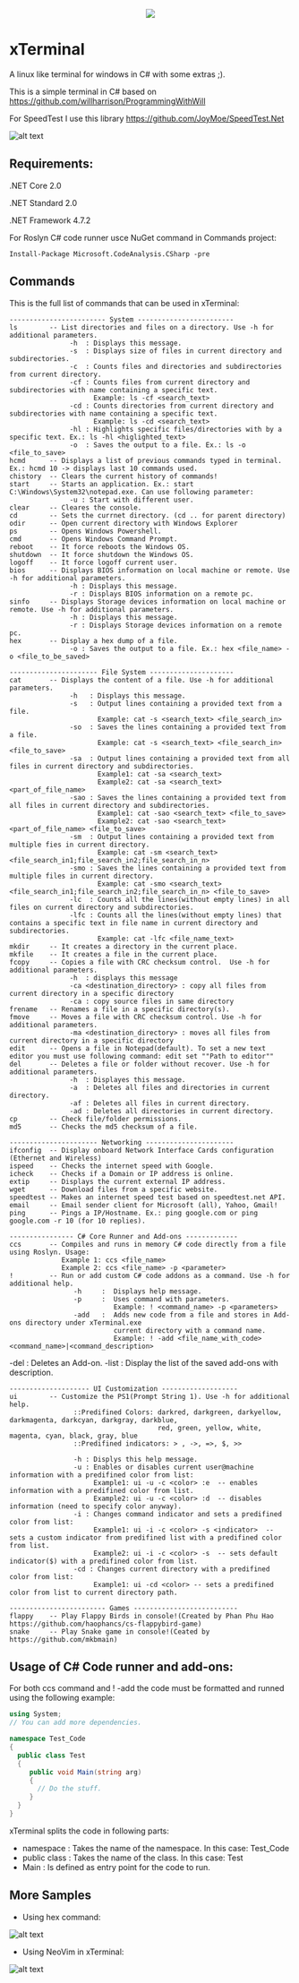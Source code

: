 <p align="center">

  <img src="https://github.com/0x78654C/xTerminal/blob/main/media/ico.bmp">
</p>

# xTerminal
 A linux like terminal for windows in C# with some extras ;).

This is a simple terminal in C#  based on https://github.com/willharrison/ProgrammingWithWill

For SpeedTest I use this library https://github.com/JoyMoe/SpeedTest.Net

![alt text](https://github.com/0x78654C/xTerminal/blob/main/media/1.bmp?raw=true)

## Requirements:

.NET Core 2.0

.NET Standard 2.0

.NET Framework 4.7.2

 For Roslyn C# code runner usce NuGet command in Commands project:
 ```
 Install-Package Microsoft.CodeAnalysis.CSharp -pre
 ```

 ## Commands
This is the full list of commands that can be used in xTerminal:

    ------------------------ System ------------------------
    ls        -- List directories and files on a directory. Use -h for additional parameters.
                   -h  : Displays this message.
                   -s  : Displays size of files in current directory and subdirectories.
                   -c  : Counts files and directories and subdirectories from current directory.
                   -cf : Counts files from current directory and subdirectories with name containing a specific text.
                         Example: ls -cf <search_text>
                   -cd : Counts directories from current directory and subdirectories with name containing a specific text.
                         Example: ls -cd <search_text>
                   -hl : Highlights specific files/directories with by a specific text. Ex.: ls -hl <higlighted_text>
                   -o  : Saves the output to a file. Ex.: ls -o <file_to_save>
    hcmd      -- Displays a list of previous commands typed in terminal. Ex.: hcmd 10 -> displays last 10 commands used. 
    chistory  -- Clears the current history of commands!
    start     -- Starts an application. Ex.: start C:\Windows\System32\notepad.exe. Can use following parameter:
                   -u : Start with different user.
    clear     -- Cleares the console.
    cd        -- Sets the currnet directory. (cd .. for parent directory)
    odir      -- Open current directory with Windows Explorer
    ps        -- Opens Windows Powershell.
    cmd       -- Opens Windows Command Prompt.
    reboot    -- It force reboots the Windows OS.
    shutdown  -- It force shutdown the Windows OS.
    logoff    -- It force logoff current user.
    bios      -- Displays BIOS information on local machine or remote. Use -h for additional parameters.
                   -h : Displays this message.
                   -r : Displays BIOS information on a remote pc.
    sinfo     -- Displays Storage devices information on local machine or remote. Use -h for additional parameters.
                   -h : Displays this message.
                   -r : Displays Storage devices information on a remote pc.
    hex       -- Display a hex dump of a file.
                   -o : Saves the output to a file. Ex.: hex <file_name> -o <file_to_be_saved>

    ---------------------- File System ---------------------
    cat       -- Displays the content of a file. Use -h for additional parameters.
                   -h   : Displays this message.
                   -s   : Output lines containing a provided text from a file.
                          Example: cat -s <search_text> <file_search_in>
                   -so  : Saves the lines containing a provided text from a file.
                          Example: cat -s <search_text> <file_search_in> <file_to_save>
                   -sa  : Output lines containing a provided text from all files in current directory and subdirectories.
                          Example1: cat -sa <search_text>
                          Example2: cat -sa <search_text> <part_of_file_name> 
                   -sao : Saves the lines containing a provided text from all files in current directory and subdirectories.
                          Example1: cat -sao <search_text> <file_to_save>
                          Example2: cat -sao <search_text> <part_of_file_name> <file_to_save>
                   -sm  : Output lines containing a provided text from multiple fies in current directory.
                          Example: cat -sm <search_text> <file_search_in1;file_search_in2;file_search_in_n> 
                   -smo : Saves the lines containing a provided text from multiple files in current directory.
                          Example: cat -smo <search_text> <file_search_in1;file_search_in2;file_search_in_n> <file_to_save>
                   -lc  : Counts all the lines(without empty lines) in all files on current directory and subdirectories.
                   -lfc : Counts all the lines(without empty lines) that contains a specific text in file name in current directory and subdirectories.
                          Example: cat -lfc <file_name_text>
    mkdir     -- It creates a directory in the current place.
    mkfile    -- It creates a file in the current place.
    fcopy     -- Copies a file with CRC checksum control.  Use -h for additional parameters.
                   -h  : displays this message
                   -ca <destination_directory> : copy all files from current directory in a specific directory
                   -ca : copy source files in same directory
    frename   -- Renames a file in a specific directory(s).
    fmove     -- Moves a file with CRC checksum control. Use -h for additional parameters.
                   -ma <destination_directory> : moves all files from current directory in a specific directory
    edit      -- Opens a file in Notepad(default). To set a new text editor you must use following command: edit set ""Path to editor""
    del       -- Deletes a file or folder without recover. Use -h for additional parameters.
                   -h  : Displayes this message. 
                   -a  : Deletes all files and directories in current directory. 
                   -af : Deletes all files in current directory. 
                   -ad : Deletes all directories in current directory. 
    cp        -- Check file/folder permissions.
    md5       -- Checks the md5 checksum of a file.

    ---------------------- Networking ----------------------
    ifconfig  -- Display onboard Network Interface Cards configuration (Ethernet and Wireless)
    ispeed    -- Checks the internet speed with Google.
    icheck    -- Checks if a Domain or IP address is online.
    extip     -- Displays the current external IP address.
    wget      -- Download files from a specific website.
    speedtest -- Makes an internet speed test based on speedtest.net API.
    email     -- Email sender client for Microsoft (all), Yahoo, Gmail!
    ping      -- Pings a IP/Hostname. Ex.: ping google.com or ping google.com -r 10 (for 10 replies).
    
    ---------------- C# Core Runner and Add-ons -------------
    ccs       -- Compiles and runs in memory C# code directly from a file using Roslyn. Usage:
                 Example 1: ccs <file_name> 
                 Example 2: ccs <file_name> -p <parameter> 
    !         -- Run or add custom C# code addons as a command. Use -h for additional help.
                    -h     :  Displays help message.
                    -p     :  Uses command with parameters.
                              Example: ! <command_name> -p <parameters>
                    -add   :  Adds new code from a file and stores in Add-ons directory under xTerminal.exe
                              current directory with a command name.
                              Example: ! -add <file_name_with_code> <command_name>|<command_description>
   -del   :  Deletes an Add-on.
   -list  :  Display the list of the saved add-ons with description.

    -------------------- UI Customization -------------------
    ui        -- Customize the PS1(Prompt String 1). Use -h for additional help.
                    ::Predifined Colors: darkred, darkgreen, darkyellow, darkmagenta, darkcyan, darkgray, darkblue,
                                         red, green, yellow, white, magenta, cyan, black, gray, blue 
                    ::Predifined indicators: > , ->, =>, $, >>

                    -h : Displys this help message.
                    -u : Enables or disables current user@machine information with a predifined color from list:
                         Example1: ui -u -c <color> :e  -- enables information with a predifined color from list.
                         Example2: ui -u -c <color> :d  -- disables information (need to specify color anyway).
                    -i : Changes command indicator and sets a predifined color from list:
                         Example1: ui -i -c <color> -s <indicator>  -- sets a custom indicator from predifined list with a predifined color from list. 
                         Example2: ui -i -c <color> -s  -- sets default indicator($) with a predifined color from list. 
                    -cd : Changes current directory with a predifined color from list:
                         Example1: ui -cd <color> -- sets a predifined color from list to current directory path.

    ------------------------ Games --------------------------
    flappy    -- Play Flappy Birds in console!(Created by Phan Phu Hao https://github.com/haophancs/cs-flappybird-game)
    snake     -- Play Snake game in console!(Ceated by https://github.com/mkbmain)



## Usage of C# Code runner and add-ons:

 For both ccs command and ! -add the code must be formatted and runned using the following example:

 ```C#
 using System;
// You can add more dependencies.

namespace Test_Code
{
   public class Test
   {	
	  public void Main(string arg)
	  {
		// Do the stuff.
	  }
   }
}

 ```
 xTerminal splits the code in following parts:
  - namespace : Takes the name of the namespace. In this case: Test_Code 
  - public class : Takes the name of the class. In this case: Test 
  - Main : Is defined as entry point for the code to run.

## More Samples

* Using hex command: 

![alt text](https://github.com/0x78654C/xTerminal/blob/main/media/2.bmp?raw=true)

* Using NeoVim in xTerminal:

![alt text](https://github.com/0x78654C/xTerminal/blob/main/media/3.bmp?raw=true)

